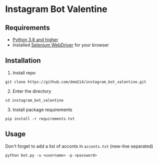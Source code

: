 # Instagram Bot Valentine

## Requirements

* [Python 3.8 and higher](https://www.python.org/downloads/)
* Installed [Selenium WebDriver](https://www.selenium.dev/downloads/) for your browser

## Installation

1. Install repo

`git clone https://github.com/dem214/instagram_bot_valentine.git`

2. Enter the directory

`cd instagram_bot_valentine`

3. Install package requirements

`pip install -r requirements.txt`

## Usage

Don't forget to add a list of acconts in `acconts.txt` (new-line separated)

`python bot.py -u <username> -p <password>`